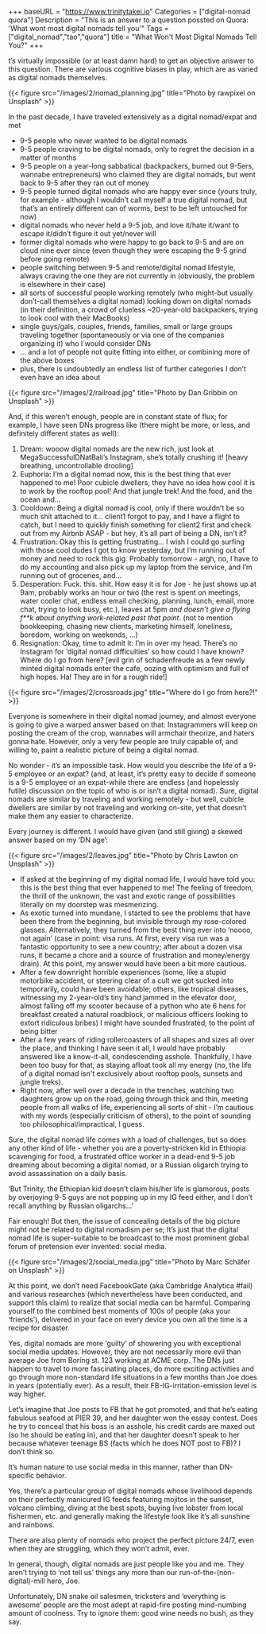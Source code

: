 +++
baseURL = "https://www.trinitytakei.io"
Categories = ["digital-nomad quora"]
Description = "This is an answer to a question possted on Quora: 'What wont most digital nomads tell you'"
Tags = ["digital_nomad","tao","quora"]
title = "What Won't Most Digital Nomads Tell You?"
+++

t’s virtually impossible (or at least damn hard) to get an objective answer to this question. There are various cognitive biases in play,  which are as varied as digital nomads themselves.

{{< figure src="/images/2/nomad_planning.jpg" title="Photo by rawpixel on Unsplash" >}}

In the past decade, I have traveled extensively as a digital nomad/expat and met 

* 9-5 people who never wanted to be digital nomads
* 9-5 people craving to be digital nomads, only to regret the decision in a matter of months
* 9-5 people on a year-long sabbatical (backpackers, burned out 9-5ers, wannabe entrepreneurs) who claimed they are digital nomads, but went back to 9-5 after they ran out of money
* 9-5 people turned digital nomads who are happy ever since (yours truly, for example - although I wouldn’t call myself a true digital nomad, but that’s an entirely different can of worms, best to be left untouched for now)
* digital nomads who never held a 9-5 job, and love it/hate it/want to escape it/didn’t figure it out yet/never will
* former digital nomads who were happy to go back to 9-5 and are on cloud nine ever since (even though they were escaping the 9-5 grind before going remote)
* people switching between 9-5 and remote/digital nomad lifestyle, always craving the one they are not currently in (obviously, the problem is elsewhere in their case)
*  all sorts of successful people working remotely (who might-but usually don’t-call themselves a digital nomad)  looking down on digital nomads (in their definition, a crowd of clueless ~20-year-old backpackers, trying to look cool with their MacBooks)
* single guys/gals, couples, friends, families, small or large groups traveling together (spontaneously or via one of the companies organizing it) who I would consider DNs
* ... and a lot of people not quite fitting into either, or combining more of the above boxes
* plus, there is undoubtedly an endless list of further categories I don’t even have an idea about

{{< figure src="/images/2/railroad.jpg" title="Photo by Dan Gribbin on Unsplash" >}}

And, if this weren’t enough, people are in constant state of flux; for example, I have seen DNs progress like (there might be more, or less, and definitely different states as well):

1. Dream: wooow digital nomads are the new rich, just look at MegaSuccessfulDNatBali’s Instagram, she’s totally crushing it! [heavy breathing, uncontrollable drooling]
2. Euphoria: I’m a digital nomad now, this is the best thing that ever happened to me! Poor cubicle dwellers, they have no idea how cool it is to work by the rooftop pool! And that jungle trek! And the food, and the ocean and...
3. Cooldown: Being a digital nomad is cool, only if there wouldn’t be so much shit attached to it... client1  forgot to pay, and I have a flight to catch, but I need to quickly finish something for client2 first and check out from my Airbnb ASAP - but hey, it’s all part of being a DN, isn’t it? 
4. Frustration: Okay this is getting frustrating... I wish I could go surfing with those cool dudes I got to know yesterday, but I’m running out of money and need to rock this gig. Probably tomorrow - argh, no,  I have to do my accounting and also pick up my laptop from the service, and I’m running out of groceries, and...
5. Desperation: Fuck. this. shit. How easy it is for Joe - he just shows up at 9am, probably works an hour or two (the rest is spent on meetings, water cooler chat, endless email checking, planning, lunch, email, more chat, trying to look busy, etc.), leaves at 5pm _and doesn’t give a flying f**k about anything work-related past that point_. (not to mention bookkeeping, chasing new clients, marketing himself, loneliness, boredom, working on weekends, ...)
6. Resignation: Okay, time to admit it: I’m in over my head. There’s no Instagram for ‘digital nomad difficulties’ so how could I have known? Where do I go from here? [evil grin of schadenfreude as a few newly minted digital nomads enter the cafe, oozing with optimism and full of high hopes. Ha! They are in for a rough ride!]

{{< figure src="/images/2/crossroads.jpg" title="Where do I go from here?!" >}}

Everyone is somewhere in their digital nomad journey, and almost everyone is going to give a warped answer based on that: Instagrammers will keep on posting the cream of the crop, wannabes will armchair theorize, and haters gonna hate. However, only a very few people are truly capable of, and willing to, paint a realistic picture of being a digital nomad. 

No wonder - it’s an impossible task. How would you describe the life of a 9-5 employee or an expat? (and, at least, it’s pretty easy to decide if someone is a 9-5 employee or an expat-while there are endless (and hopelessly futile) discussion on the topic of who is or isn’t a digital nomad). Sure, digital nomads are similar by traveling and working remotely - but well, cubicle dwellers are similar by not traveling and working on-site, yet that doesn’t make them any easier to characterize.

Every journey is different. I would have given (and still giving) a skewed answer based on my ‘DN age’:

{{< figure src="/images/2/leaves.jpg" title="Photo by Chris Lawton on Unsplash" >}}

* If asked at the beginning of my digital nomad life, I would have told you: this is the best thing that ever happened to me! The feeling of freedom, the thrill of the unknown, the vast and exotic range of possibilities literally on my doorstep was mesmerizing. 
* As exotic turned into mundane, I started to see the problems that have been there from the beginning, but invisible through my rose-colored glasses. Alternatively, they turned from the best thing ever into ‘noooo, not again’ (case in point: visa runs. At first, every visa run was a fantastic opportunity to see a new country; after about a dozen visa runs, it became a chore and a source of frustration and money/energy drain). At this point, my answer would have been a bit more cautious.
* After a few downright horrible experiences (some, like a stupid motorbike accident, or steering clear of a cult we got sucked into temporarily, could have been avoidable; others, like tropical diseases, witnessing my 2-year-old’s tiny hand jammed in the elevator door, almost falling off my scooter because of a python who ate 6 hens for breakfast created a natural roadblock, or malicious officers looking to extort ridiculous bribes) I might have sounded frustrated, to the point of being bitter
* After a few years of riding rollercoasters of all shapes and sizes all over the place, and thinking I have seen it all, I would have probably answered like a know-it-all, condescending asshole. Thankfully, I have been too busy for that, as staying afloat took all my energy (no, the life of a digital nomad isn't exclusively about rooftop pools, sunsets and jungle treks).
* Right now, after well over  a decade in the trenches, watching two daughters grow up on the road, going through thick and thin, meeting people from all walks of life, experiencing all sorts of shit - I’m cautious with my words (especially criticism of others), to the point of sounding too philosophical/impractical, I guess.

Sure, the digital nomad life comes with a load of challenges, but so does any other kind of life - whether you are a poverty-stricken kid in Ethiopia scavenging for food, a frustrated office worker in a dead-end 9-5 job dreaming about becoming a digital nomad, or a Russian oligarch trying to avoid assassination on a daily basis.

‘But Trinity, the Ethiopian kid doesn’t claim his/her life is glamorous, posts by overjoying 9-5 guys are not popping up in my IG feed either, and I don’t recall anything by Russian oligarchs...’

Fair enough! But then, the issue of concealing details of the big picture might not be related to digital nomadism per se; It’s just that the digital nomad life is super-suitable to be broadcast to the most prominent global forum of pretension ever invented: social media.

{{< figure src="/images/2/social_media.jpg" title="Photo by Marc Schäfer on Unsplash" >}}

At this point, we don’t need FacebookGate (aka Cambridge Analytica #fail) and various researches (which nevertheless have been conducted, and support this claim) to realize that social media can be harmful. Comparing yourself to the combined best moments of 100s of people (aka your ‘friends’), delivered in your face on every device you own all the time is a recipe for disaster. 

Yes, digital nomads are more ‘guilty’ of showering you with exceptional social media updates. However, they are not necessarily more evil than average Joe from Boring st. 123 working at ACME corp. The DNs just happen to travel to more fascinating places, do more exciting activities and go through more non-standard life situations in a few months than Joe does in years (potentially ever). As a result, their FB-IG-irritation-emission level is way higher.

Let’s imagine that Joe posts to FB that he got promoted, and that he’s eating fabulous seafood at PIER 39, and her daughter won the essay contest. Does he try to conceal that his boss is an asshole, his credit cards are maxed out (so he should be eating in), and that her daughter doesn’t speak to her because whatever teenage BS (facts which he does NOT post to FB)? I don’t think so.

It’s human nature to use social media in this manner, rather than DN-specific behavior.

Yes, there’s a particular group of digital nomads whose livelihood depends on their perfectly manicured IG feeds featuring mojitos in the sunset, volcano climbing, diving at the best spots, buying live lobster from local fishermen, etc. and generally making the lifestyle look like it’s all sunshine and rainbows. 

There are also plenty of nomads who project the perfect picture 24/7, even when they are struggling, which they won’t admit, ever.

In general, though, digital nomads are just people like you and me. They aren’t trying to ‘not tell us’  things any more than our run-of-the-(non-digital)-mill hero, Joe. 

Unfortunately, DN snake oil salesmen, tricksters and ‘everything is awesome’ people are the most adept at rapid-fire posting mind-numbing amount of coolness. Try to ignore them: good wine needs no bush, as they say.


